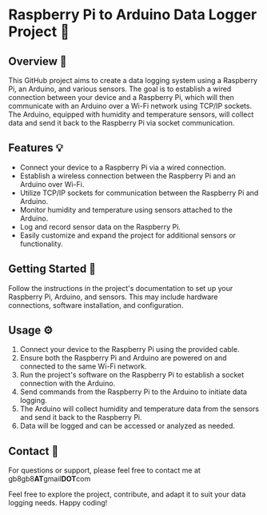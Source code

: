 # Raspberry Pi to Arduino Data Logger Project 🤖

## Overview 📝

This GitHub project aims to create a data logging system using a Raspberry Pi, an Arduino, and various sensors. The goal is to establish a wired connection between your device and a Raspberry Pi, which will then communicate with an Arduino over a Wi-Fi network using TCP/IP sockets. The Arduino, equipped with humidity and temperature sensors, will collect data and send it back to the Raspberry Pi via socket communication.

## Features 💡

- Connect your device to a Raspberry Pi via a wired connection.
- Establish a wireless connection between the Raspberry Pi and an Arduino over Wi-Fi.
- Utilize TCP/IP sockets for communication between the Raspberry Pi and Arduino.
- Monitor humidity and temperature using sensors attached to the Arduino.
- Log and record sensor data on the Raspberry Pi.
- Easily customize and expand the project for additional sensors or functionality.

## Getting Started 🏁

Follow the instructions in the project's documentation to set up your Raspberry Pi, Arduino, and sensors. This may include hardware connections, software installation, and configuration.

## Usage ⚙️

1. Connect your device to the Raspberry Pi using the provided cable.
2. Ensure both the Raspberry Pi and Arduino are powered on and connected to the same Wi-Fi network.
3. Run the project's software on the Raspberry Pi to establish a socket connection with the Arduino.
4. Send commands from the Raspberry Pi to the Arduino to initiate data logging.
5. The Arduino will collect humidity and temperature data from the sensors and send it back to the Raspberry Pi.
6. Data will be logged and can be accessed or analyzed as needed.

## Contact 📇

For questions or support, please feel free to contact me at gb8gb8**AT**gmail**DOT**com 

Feel free to explore the project, contribute, and adapt it to suit your data logging needs. Happy coding!

